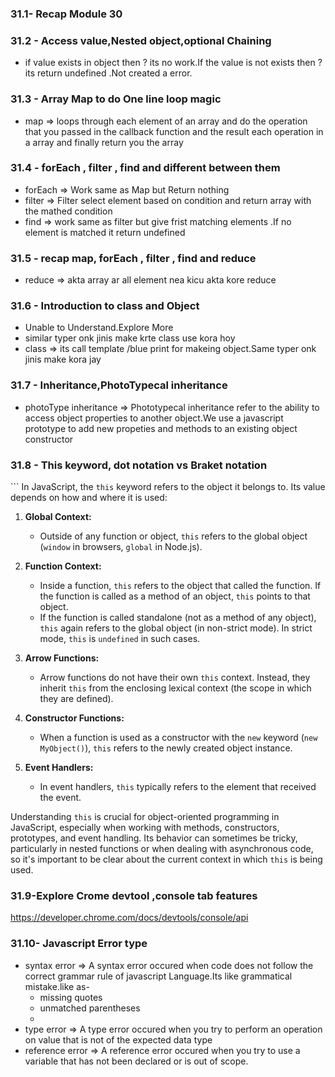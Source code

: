 ### 31.1- Recap Module 30
### 31.2 - Access value,Nested object,optional Chaining
- if value exists in object then ? its no work.If the value is not exists then ? its return undefined .Not created a error.

### 31.3 - Array Map to do One line loop magic
- map => loops through each element of an array and do the operation that you passed in the callback function and the result each operation in a array and finally return you the array

### 31.4 - forEach , filter , find and different between them
- forEach => Work same as Map but Return nothing 
- filter => Filter select element based on condition and return array with the mathed condition
- find => work same as filter but give frist matching elements .If no element is matched it   return undefined

### 31.5 - recap map, forEach , filter , find and reduce
- reduce => akta array ar all element nea kicu akta kore reduce

### 31.6 - Introduction to class and Object
- Unable to Understand.Explore More
- similar typer onk jinis make krte class use kora hoy
- class => its call template /blue print for makeing object.Same typer onk jinis make kora jay

### 31.7 - Inheritance,PhotoTypecal inheritance
- photoType inheritance => Phototypecal inheritance refer to the ability to access object properties to another object.We use a javascript prototype to add new propeties and methods to an existing object constructor

### 31.8 - This keyword, dot notation vs Braket notation
``` In JavaScript, the `this` keyword refers to the object it belongs to. Its value depends on how and where it is used:

1. **Global Context:**
   - Outside of any function or object, `this` refers to the global object (`window` in browsers, `global` in Node.js).

2. **Function Context:**
   - Inside a function, `this` refers to the object that called the function. If the function is called as a method of an object, `this` points to that object.
   - If the function is called standalone (not as a method of any object), `this` again refers to the global object (in non-strict mode). In strict mode, `this` is `undefined` in such cases.

3. **Arrow Functions:**
   - Arrow functions do not have their own `this` context. Instead, they inherit `this` from the enclosing lexical context (the scope in which they are defined).

4. **Constructor Functions:**
   - When a function is used as a constructor with the `new` keyword (`new MyObject()`), `this` refers to the newly created object instance.

5. **Event Handlers:**
   - In event handlers, `this` typically refers to the element that received the event.

Understanding `this` is crucial for object-oriented programming in JavaScript, especially when working with methods, constructors, prototypes, and event handling. Its behavior can sometimes be tricky, particularly in nested functions or when dealing with asynchronous code, so it's important to be clear about the current context in which `this` is being used.


### 31.9-Explore Crome devtool ,console tab features
  https://developer.chrome.com/docs/devtools/console/api

### 31.10- Javascript Error type
- syntax error => A syntax error occured when code does not follow the correct grammar rule of javascript Language.Its like grammatical mistake.like as-
  - missing quotes
  - unmatched parentheses
  - 
- type error => A type error occured when you try to perform an operation on value that is not of the expected  data type
- reference error => A reference error occured when you try to use a variable that has not been declared or is out of scope.